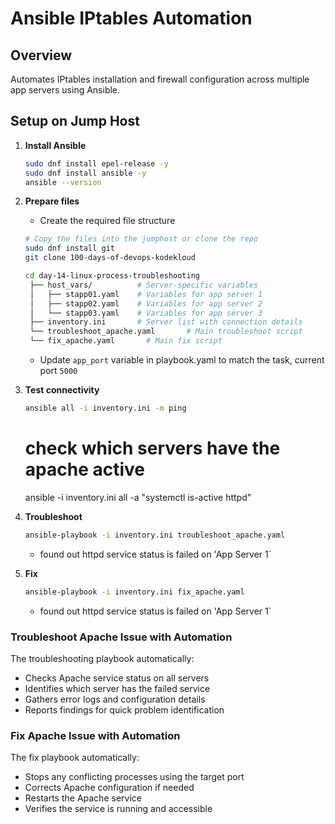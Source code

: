 # Ansible IPtables Automation
## Overview

Automates IPtables installation and firewall configuration across multiple app servers using Ansible.

## Setup on Jump Host

1. **Install Ansible**
   ```bash
   sudo dnf install epel-release -y
   sudo dnf install ansible -y
   ansible --version
   ```

2. **Prepare files**
   - Create the required file structure
   ```bash
   # Copy the files into the jumphost or clone the repo
   sudo dnf install git
   git clone 100-days-of-devops-kodekloud
   
   cd day-14-linux-process-troubleshooting
    ├── host_vars/          # Server-specific variables
    │   ├── stapp01.yaml    # Variables for app server 1
    │   ├── stapp02.yaml    # Variables for app server 2  
    │   └── stapp03.yaml    # Variables for app server 3
    ├── inventory.ini       # Server list with connection details
    └── troubleshoot_apache.yaml       # Main troubleshoot script
    └── fix_apache.yaml       # Main fix script

      ```


   - Update `app_port` variable in playbook.yaml to match the task, current port `5000`


2. **Test connectivity**
   ```bash
   ansible all -i inventory.ini -m ping
   ```
   # check which servers have the apache active
   ansible -i inventory.ini all -a "systemctl is-active httpd"


3. **Troubleshoot**
   ```bash
   ansible-playbook -i inventory.ini troubleshoot_apache.yaml
   ```

   - found out httpd service status is failed on 'App Server 1`

4. **Fix**
   ```bash
   ansible-playbook -i inventory.ini fix_apache.yaml
   ```

   - found out httpd service status is failed on 'App Server 1`


### Troubleshoot Apache Issue with Automation

The troubleshooting playbook automatically:
- Checks Apache service status on all servers
- Identifies which server has the failed service
- Gathers error logs and configuration details
- Reports findings for quick problem identification

### Fix Apache Issue with Automation

The fix playbook automatically:
- Stops any conflicting processes using the target port
- Corrects Apache configuration if needed
- Restarts the Apache service
- Verifies the service is running and accessible

